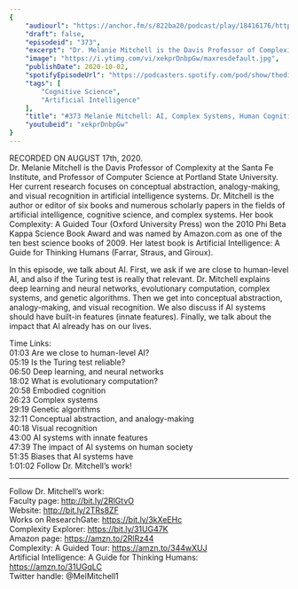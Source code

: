 ```yaml
---
{
	"audiourl": "https://anchor.fm/s/822ba20/podcast/play/18416176/https%3A%2F%2Fd3ctxlq1ktw2nl.cloudfront.net%2Fstaging%2F2020-7-22%2F1d2719c0-a3d3-f11c-78e6-01ae56342f05.m4a",
	"draft": false,
	"episodeid": "373",
	"excerpt": "Dr. Melanie Mitchell is the Davis Professor of Complexity at the Santa Fe Institute, and Professor of Computer Science at Portland State University.  Her current research focuses on conceptual abstraction, analogy-making, and visual recognition in artificial intelligence systems. Dr. Mitchell is the author or editor of six books and numerous scholarly papers in the fields of artificial intelligence, cognitive science, and complex systems. Her book Complexity: A Guided Tour (Oxford University Press) won the 2010 Phi Beta Kappa Science Book Award and was named by Amazon.com as one of the ten best science books of 2009. Her latest book is Artificial Intelligence: A Guide for Thinking Humans (Farrar, Straus, and Giroux).",
	"image": "https://i.ytimg.com/vi/xekprDnbpGw/maxresdefault.jpg",
	"publishDate": 2020-10-02,
	"spotifyEpisodeUrl": "https://podcasters.spotify.com/pod/show/thedissenter/episodes/373-Melanie-Mitchell-AI--Complex-Systems--Human-Cognition--and-Algorithms-eigh3g",
	"tags": [
		"Cognitive Science",
		"Artificial Intelligence"
	],
	"title": "#373 Melanie Mitchell: AI, Complex Systems, Human Cognition, and Algorithms",
	"youtubeid": "xekprDnbpGw"
}
---
```

RECORDED ON AUGUST 17th, 2020.  
Dr. Melanie Mitchell is the Davis Professor of Complexity at the Santa Fe Institute, and Professor of Computer Science at Portland State University.  Her current research focuses on conceptual abstraction, analogy-making, and visual recognition in artificial intelligence systems. Dr. Mitchell is the author or editor of six books and numerous scholarly papers in the fields of artificial intelligence, cognitive science, and complex systems. Her book Complexity: A Guided Tour (Oxford University Press) won the 2010 Phi Beta Kappa Science Book Award and was named by Amazon.com as one of the ten best science books of 2009. Her latest book is Artificial Intelligence: A Guide for Thinking Humans (Farrar, Straus, and Giroux).

In this episode, we talk about AI. First, we ask if we are close to human-level AI, and also if the Turing test is really that relevant. Dr. Mitchell explains deep learning and neural networks, evolutionary computation, complex systems, and genetic algorithms. Then we get into conceptual abstraction, analogy-making, and visual recognition. We also discuss if AI systems should have built-in features (innate features). Finally, we talk about the impact that AI already has on our lives.

Time Links:  
<time>01:03</time> Are we close to human-level AI?  
<time>05:19</time> Is the Turing test reliable?  
<time>06:50</time> Deep learning, and neural networks  
<time>18:02</time> What is evolutionary computation?  
<time>20:58</time> Embodied cognition  
<time>26:23</time> Complex systems  
<time>29:19</time> Genetic algorithms  
<time>32:11</time> Conceptual abstraction, and analogy-making  
<time>40:18</time> Visual recognition  
<time>43:00</time> AI systems with innate features  
<time>47:39</time> The impact of AI systems on human society  
<time>51:35</time> Biases that AI systems have  
<time>1:01:02</time> Follow Dr. Mitchell’s work!

---

Follow Dr. Mitchell’s work:  
Faculty page: http://bit.ly/2RlGtvO  
Website: http://bit.ly/2TRs8ZF  
Works on ResearchGate: https://bit.ly/3kXeEHc  
Complexity Explorer: https://bit.ly/31UG47K  
Amazon page: https://amzn.to/2RlRz44  
Complexity: A Guided Tour: https://amzn.to/344wXUJ  
Artificial Intelligence: A Guide for Thinking Humans: https://amzn.to/31UGqLC  
Twitter handle: @MelMitchell1
